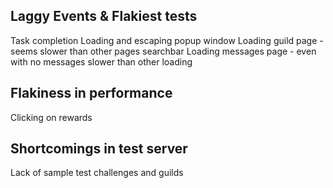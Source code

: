 ## Laggy Events & Flakiest tests
Task completion
Loading and escaping popup window
Loading guild page - seems slower than other pages
searchbar
Loading messages page - even with no messages slower than other loading

## Flakiness in performance
Clicking on rewards

## Shortcomings in test server
Lack of sample test challenges and guilds